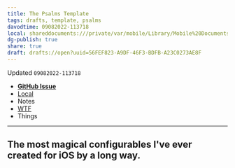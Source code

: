 ```yaml
---
title: The Psalms Template
tags: drafts, template, psalms
davodtime: 09082022-113718
local: shareddocuments:///private/var/mobile/Library/Mobile%20Documents/iCloud~md~obsidian/Documents/OBSHIDDIAN/drafts/56FEF823-A9DF-46F3-BDFB-A23C0273AE8F.md
dg-publish: true
share: true
draft: drafts://open?uuid=56FEF823-A9DF-46F3-BDFB-A23C0273AE8F
---
```

Updated `09082022-113718`

- [**GitHub Issue**](https://github.com/extratone/bilge/issues/<|>)
- [Local](drafts://open?uuid=56FEF823-A9DF-46F3-BDFB-A23C0273AE8F)
- Notes
- [WTF](https://davidblue.wtf/drafts/56FEF823-A9DF-46F3-BDFB-A23C0273AE8F.html)
- Things

---

## The most magical configurables I've ever created for iOS by a long way.

<!--more-->



<!--comment-->